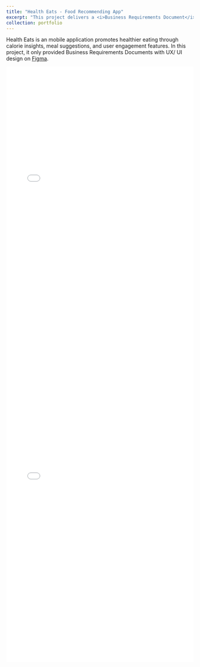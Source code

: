 ```yaml
---
title: "Health Eats - Food Recommending App"
excerpt: "This project delivers a <i>Business Requirements Document</i> for a mobile app that promotes healthier eating through calorie insights, meal suggestions, and user engagement features for busy individuals. <br/>"
collection: portfolio
---
```


Health Eats is an mobile application promotes healthier eating through calorie insights, meal suggestions, and user engagement features. In this project, it only provided Business Requirements Documents with UX/ UI design on [Figma](<https://www.figma.com/design/47er1kN4yTiJTJ9I6muEUK/Health-Eats-(Mobile-App)?node-id=427-2280&t=Lm9VePCX1l2C2Maj-1>).

<embed src="/files/Software Requirements Specification.pdf" type="application/pdf" width="100%" height="800px" />

<embed src="/files/Software Design Document.pdf" type="application/pdf" width="100%" height="800px" />

